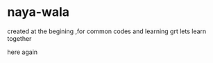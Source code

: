 # naya-wala
created at the begining ,for common codes and learning
grt lets learn together 

here again
